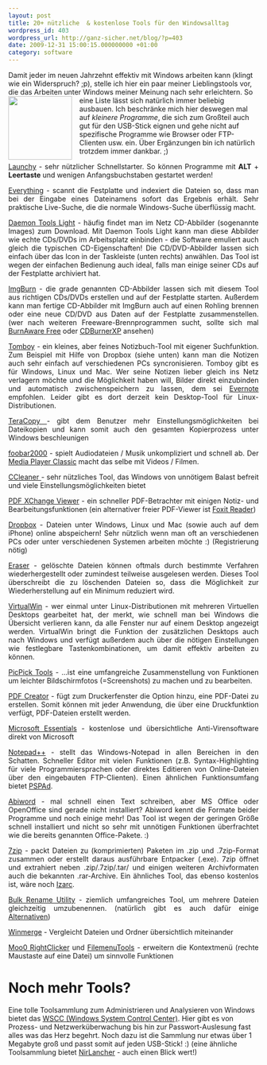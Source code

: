 ```yaml
---
layout: post
title: 20+ nützliche  & kostenlose Tools für den Windowsalltag
wordpress_id: 403
wordpress_url: http://ganz-sicher.net/blog/?p=403
date: 2009-12-31 15:00:15.000000000 +01:00
category: software
---
```

Damit jeder im neuen Jahrzehnt effektiv mit Windows arbeiten kann (klingt wie ein Widerspruch? ;p), stelle ich hier ein paar meiner Lieblingstools vor, die das Arbeiten unter Windows meiner Meinung nach sehr erleichtern. <img style="float:left; margin-right: 15px;" title="windows tool" src="{{site.baseurl}}/wp-content/uploads/windows-tool.png" alt="" width="128" height="128" /> So eine Liste lässt sich natürlich immer beliebig ausbauen. Ich beschränke mich hier deswegen mal auf <em>kleinere Programme</em>, die sich zum Großteil auch gut für den USB-Stick eignen und gehe nicht auf spezifische Programme wie Browser oder FTP-Clienten usw. ein. Über Ergänzungen bin ich natürlich trotzdem immer dankbar. ;)
<div id="clearer"></div>

<!--more-->


<p style="text-align: justify;"><a href="http://www.launchy.net/">Launchy</a> - sehr nützlicher Schnellstarter. So können Programme mit <strong>ALT</strong> + <strong>Leertaste</strong> und wenigen Anfangsbuchstaben gestartet werden!</p>
<p style="text-align: justify;"><a href="http://www.voidtools.com/">Everything</a> - scannt die Festplatte und indexiert die Dateien so, dass man bei der Eingabe eines Dateinamens sofort das Ergebnis erhält. Sehr praktische Live-Suche, die die normale Windows-Suche überflüssig macht.</p>
<p style="text-align: justify;"><a href="http://www.daemon-tools.cc/deu/products/dtLite">Daemon Tools Light</a> - häufig findet man im Netz CD-Abbilder (sogenannte Images) zum Download. Mit Daemon Tools Light kann man diese Abbilder wie echte CDs/DVDs im Arbeitsplatz einbinden - die Software emuliert auch gleich die typischen CD-Eigenschaften! Die CD/DVD-Abbilder lassen sich einfach über das Icon in der Taskleiste (unten rechts) anwählen. Das Tool ist wegen der einfachen Bedienung auch ideal, falls man einige seiner CDs auf der Festplatte archiviert hat.</p>
<p style="text-align: justify;"><a href="http://www.imgburn.com/">ImgBurn</a> - die grade genannten CD-Abbilder lassen sich mit diesem Tool aus richtigen CDs/DVDs erstellen und auf der Festplatte starten. Außerdem kann man fertige CD-Abbilder mit ImgBurn auch auf einen Rohling brennen oder eine neue CD/DVD aus Daten auf der Festplatte zusammenstellen. (wer nach weiteren Freeware-Brennprogrammen sucht, sollte sich mal <a href="http://www.burnaware.com/">BurnAware Free</a> oder <a href="http://cdburnerxp.se/">CDBurnerXP</a> ansehen)</p>
<p style="text-align: justify;"><a href="http://projects.gnome.org/tomboy/">Tomboy</a> - ein kleines, aber feines Notizbuch-Tool mit eigener Suchfunktion. Zum Beispiel mit Hilfe von Dropbox (siehe unten) kann man die Notizen auch sehr einfach auf verschiedenen PCs syncronisieren. Tomboy gibt es für Windows, Linux und Mac. Wer seine Notizen lieber gleich ins Netz verlagern möchte und die Möglichkeit haben will, Bilder direkt einzubinden und automatisch zwischenspeichern zu lassen, dem sei <a href="http://www.evernote.com/">Evernote</a> empfohlen. Leider gibt es dort derzeit kein Desktop-Tool für Linux-Distributionen.</p>
<p style="text-align: justify;"><a href="http://www.codesector.com/teracopy.php">TeraCopy </a> - gibt dem Benutzer mehr Einstellungsmöglichkeiten bei Dateikopien und kann somit auch den gesamten Kopierprozess unter Windows beschleunigen</p>
<p style="text-align: justify;"><a href="http://www.foobar2000.org/">foobar2000</a> - spielt Audiodateien / Musik unkompliziert und schnell ab. Der <a href="http://sourceforge.net/projects/guliverkli/" target="_blank">Media Player Classic</a> macht das selbe mit Videos / Filmen.</p>
<p style="text-align: justify;"><a href="http://www.ccleaner.com/">CCleaner </a>- sehr nützliches Tool, das Windows von unnötigem Balast befreit und viele Einstellungsmöglichkeiten bietet</p>
<p style="text-align: justify;"><a href="http://www.docu-track.com/home/prod_user/PDF-XChange_Tools/pdfx_viewer">PDF XChange Viewer</a> - ein schneller PDF-Betrachter mit einigen Notiz- und Bearbeitungsfunktionen (ein alternativer freier PDF-Viewer ist <a href="http://www.foxitsoftware.com/pdf/reader/" target="_blank">Foxit Reader</a>)</p>
<p style="text-align: justify;"><a href="https://www.dropbox.com/">Dropbox</a> - Dateien unter Windows, Linux und Mac (sowie auch auf dem iPhone) online abspeichern! Sehr nützlich wenn man oft an verschiedenen PCs oder unter verschiedenen Systemen arbeiten möchte :) (Registrierung nötig)</p>
<p style="text-align: justify;"><a href="http://eraser.heidi.ie/">Eraser</a> - gelöschte Dateien können oftmals durch bestimmte Verfahren wiederhergestellt oder zumindest teilweise ausgelesen werden. Dieses Tool überschreibt die zu löschenden Dateien so, dass die Möglichkeit zur Wiederherstellung auf ein Minimum reduziert wird.</p>
<p style="text-align: justify;"><a href="http://virtuawin.sourceforge.net/">VirtualWin</a> - wer einmal unter Linux-Distributionen mit mehreren Virtuellen Desktops gearbeitet hat, der merkt, wie schnell man bei Windows die Übersicht verlieren kann, da alle Fenster nur auf einem Desktop angezeigt werden. VirtualWin bringt die Funktion der zusätzlichen Desktops auch nach Windows und verfügt außerdem auch über die nötigen Einstellungen wie festlegbare Tastenkombinationen, um damit effektiv arbeiten zu können.</p>
<p style="text-align: justify;"><a href="http://picpick.wiziple.net/features">PicPick Tools</a> - ...ist eine umfangreiche Zusammenstellung von Funktionen um leichter Bildschirmfotos (=Screenshots) zu machen und zu bearbeiten.</p>
<p style="text-align: justify;"><a href="http://sourceforge.net/projects/pdfcreator/">PDF Creator</a> - fügt zum Druckerfenster die Option hinzu, eine PDF-Datei zu erstellen. Somit können mit jeder Anwendung, die über eine Druckfunktion verfügt, PDF-Dateien erstellt werden.</p>
<p style="text-align: justify;"><a href="http://www.microsoft.com/Security_Essentials/">Microsoft Essentials</a> - kostenlose und übersichtliche Anti-Virensoftware direkt von Microsoft</p>
<p style="text-align: justify;"><a href="http://notepad-plus.sourceforge.net/">Notepad++</a> - stellt das Windows-Notepad in allen Bereichen in den Schatten. Schneller Editor mit vielen Funktionen (z.B. Syntax-Highlighting für viele Programmiersprachen oder direktes Editieren von Online-Dateien über den eingebauten FTP-Clienten). Einen ähnlichen Funktionsumfang bietet <a href="http://www.pspad.com/">PSPAd</a>.</p>
<p style="text-align: justify;"><a href="http://www.abisource.com/">Abiword</a> - mal schnell einen Text schreiben, aber MS Office oder OpenOffice sind gerade nicht installiert? Abiword kennt die Formate beider Programme und noch einige mehr! Das Tool ist wegen der geringen Größe schnell installiert und nicht so sehr mit unnötigen Funktionen überfrachtet wie die bereits genannten Office-Pakete. :)</p>
<p style="text-align: justify;"><a href="http://www.7-zip.org/">7zip</a> - packt Dateien zu (komprimierten) Paketen im .zip und .7zip-Format zusammen oder erstellt daraus ausführbare Entpacker (.exe). 7zip öffnet und extrahiert neben .zip/.7zip/.tar/ und einigen weiteren Archivformaten auch die bekannten .rar-Archive. Ein ähnliches Tool, das ebenso kostenlos ist, wäre noch <a href="http://www.izarc.org/">Izarc</a>.</p>
<p style="text-align: justify;"><a href="http://www.bulkrenameutility.co.uk/Main_Intro.php">Bulk Rename Utility</a> - ziemlich umfangreiches Tool, um mehrere Dateien gleichzeitig umzubenennen. (natürlich gibt es auch dafür einige <a href="http://www.techsupportalert.com/best-free-rename-utility.htm">Alternativen</a>)</p>
<p style="text-align: justify;"><a href="http://winmerge.org/">Winmerge</a> - Vergleicht Dateien und Ordner übersichtlich miteinander</p>
<p style="text-align: justify;"><a href="http://www.moo0.com/?top=http://www.moo0.com/software/RightClicker/%23RightClicker" target="_blank">Moo0 RightClicker</a> und <a href="http://www.lopesoft.com/en/" target="_blank">FilemenuTools</a> - erweitern die Kontextmenü (rechte Maustaste auf eine Datei) um sinnvolle Funktionen</p>


Noch mehr Tools?
================

Eine tolle Toolsammlung zum Administrieren und Analysieren von Windows bietet das <a href="http://www.kls-soft.com/wscc/">WSCC (Windows System Control Center)</a>. Hier gibt es von Prozess- und Netzwerküberwachung bis hin zur Passwort-Auslesung fast alles was das Herz begehrt. Noch dazu ist die Sammlung nur etwas über 1 Megabyte groß und passt somit auf jeden USB-Stick! :) (eine ähnliche Toolsammlung bietet <a href="http://blog.nirsoft.net/2009/11/30/third-beta-of-nirlauncher-package-is-available-to-download/">NirLancher</a> - auch einen Blick wert!)
